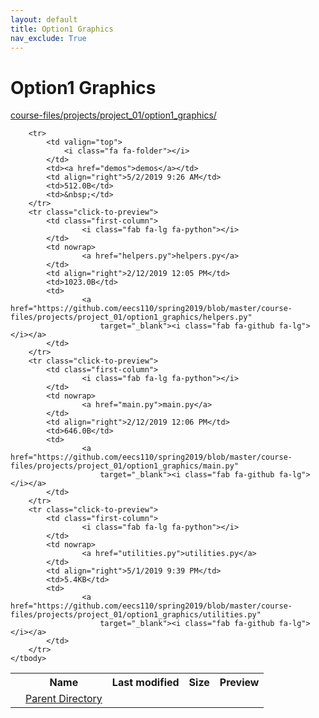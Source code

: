 ```yaml
---
layout: default
title: Option1 Graphics
nav_exclude: True
---
```


# Option1 Graphics

[course-files/projects/project_01/option1_graphics/](.)

<table class="tbl-files">
    <tbody>
        <tr>
            <th valign="top"></th>
            <th>Name</th>
            <th>Last modified</th>
            <th>Size</th>
            <th>Preview</th>
        </tr>
        <tr>
            <td valign="top">
                <i class="fa fa-folder-open"></i>
            </td>
            <td><a href="../">Parent Directory</a></td>
            <td>&nbsp;</td>
            <td>&nbsp;</td>
            <td>&nbsp;</td>
        </tr>

        <tr>
            <td valign="top">
                <i class="fa fa-folder"></i>
            </td>
            <td><a href="demos">demos</a></td>
            <td align="right">5/2/2019 9:26 AM</td>
            <td>512.0B</td>
            <td>&nbsp;</td>
        </tr>
        <tr class="click-to-preview">
            <td class="first-column">
                    <i class="fab fa-lg fa-python"></i>
            </td>
            <td nowrap>
                    <a href="helpers.py">helpers.py</a>
            </td>
            <td align="right">2/12/2019 12:05 PM</td>
            <td>1023.0B</td>
            <td>
                    <a href="https://github.com/eecs110/spring2019/blob/master/course-files/projects/project_01/option1_graphics/helpers.py"
                        target="_blank"><i class="fab fa-github fa-lg"></i></a>
            </td>
        </tr>
        <tr class="click-to-preview">
            <td class="first-column">
                    <i class="fab fa-lg fa-python"></i>
            </td>
            <td nowrap>
                    <a href="main.py">main.py</a>
            </td>
            <td align="right">2/12/2019 12:06 PM</td>
            <td>646.0B</td>
            <td>
                    <a href="https://github.com/eecs110/spring2019/blob/master/course-files/projects/project_01/option1_graphics/main.py"
                        target="_blank"><i class="fab fa-github fa-lg"></i></a>
            </td>
        </tr>
        <tr class="click-to-preview">
            <td class="first-column">
                    <i class="fab fa-lg fa-python"></i>
            </td>
            <td nowrap>
                    <a href="utilities.py">utilities.py</a>
            </td>
            <td align="right">5/1/2019 9:39 PM</td>
            <td>5.4KB</td>
            <td>
                    <a href="https://github.com/eecs110/spring2019/blob/master/course-files/projects/project_01/option1_graphics/utilities.py"
                        target="_blank"><i class="fab fa-github fa-lg"></i></a>
            </td>
        </tr>
    </tbody>
</table>


